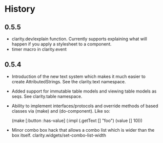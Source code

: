# History

## 0.5.5

* clarity.dev/explain function. Currently supports explaining what
  will happen if you apply a stylesheet to a component.
* timer macro in clarity.event

## 0.5.4
* Introduction of the new text system which makes it much easier to
  create AttributedStrings. See the clarity.text namespace.
* Added support for immutable table models and viewing table models as
  seqs. See clarity.table namespace.
* Ability to implement interfaces/protocols and override methods of
  based classes via (make) and (do-component). Like so:
  
    (make [:button :has-value]
      (:impl (.getText [] "foo")
             (value [] 10)))
  
* Minor combo box hack that allows a combo list which is wider than
  the box itself. clarity.widgets/set-combo-list-width

